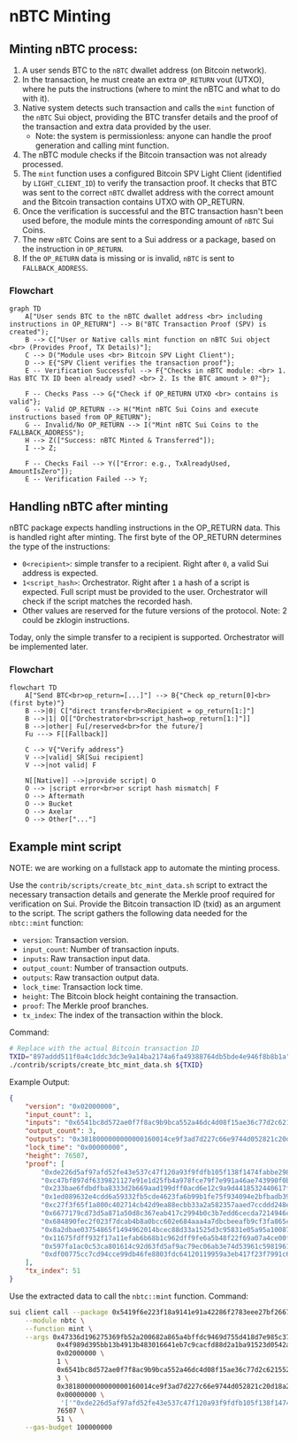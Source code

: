 # nBTC Minting

## Minting nBTC process:

1. A user sends BTC to the `nBTC` dwallet address (on Bitcoin network).
1. In the transaction, he must create an extra `OP_RETURN` vout (UTXO), where he puts the instructions (where to mint the nBTC and what to do with it).
1. Native system detects such transaction and calls the `mint` function of the `nBTC` Sui object, providing the BTC transfer details and the proof of the transaction and extra data provided by the user.
    - Note: the system is permissionless: anyone can handle the proof generation and calling mint function.
1. The nBTC module checks if the Bitcoin transaction was not already processed.
1. The `mint` function uses a configured Bitcoin SPV Light Client (identified by `LIGHT_CLIENT_ID`) to verify the transaction proof. It checks that BTC was sent to the correct `nBTC` dwallet address with the correct amount and the Bitcoin transaction contains UTXO with OP_RETURN.
1. Once the verification is successful and the BTC transaction hasn't been used before, the module mints the corresponding amount of `nBTC` Sui Coins.
1. The new `nBTC` Coins are sent to a Sui address or a package, based on the instruction in `OP_RETURN`.
1. If the `OP_RETURN` data is missing or is invalid, `nBTC` is sent to `FALLBACK_ADDRESS`.

### Flowchart

```mermaid
graph TD
    A["User sends BTC to the nBTC dwallet address <br> including instructions in OP_RETURN"] --> B("BTC Transaction Proof (SPV) is created");
    B --> C["User or Native calls mint function on nBTC Sui object <br> (Provides Proof, TX Details)"];
    C --> D("Module uses <br> Bitcoin SPV Light Client");
    D --> E{"SPV Client verifies the transaction proof"};
    E -- Verification Successful --> F{"Checks in nBTC module: <br> 1. Has BTC TX ID been already used? <br> 2. Is the BTC amount > 0?"};

    F -- Checks Pass --> G{"Check if OP_RETURN UTXO <br> contains is valid"};
    G -- Valid OP_RETURN --> H("Mint nBTC Sui Coins and execute instructions based from OP_RETURN");
    G -- Invalid/No OP_RETURN --> I("Mint nBTC Sui Coins to the FALLBACK_ADDRESS");
    H --> Z(["Success: nBTC Minted & Transferred"]);
    I --> Z;

    F -- Checks Fail --> Y(["Error: e.g., TxAlreadyUsed, AmountIsZero"]);
    E -- Verification Failed --> Y;
```

## Handling nBTC after minting

nBTC package expects handling instructions in the OP_RETURN data. This is handled right after minting.
The first byte of the OP_RETURN determines the type of the instructions:

- `0<recipient>`: simple transfer to a recipient. Right after `0`, a valid Sui address is expected.
- `1<script_hash>`: Orchestrator. Right after `1` a hash of a script is expected. Full script must be provided to the user. Orchestrator will check if the script matches the recorded hash.
- Other values are reserved for the future versions of the protocol. Note: 2 could be zklogin instructions.

Today, only the simple transfer to a recipient is supported. Orchestrator will be implemented later.

### Flowchart

```mermaid
flowchart TD
    A["Send BTC<br>op_return=[...]"] --> B{"Check op_return[0]<br>(first byte)"}
    B -->|0| C["direct transfer<br>Recipient = op_return[1:]"]
    B -->|1| O[["Orchestrator<br>script_hash=op_return[1:]"]]
    B -->|other| Fu[/reserved<br>for the future/]
    Fu ---> F[[Fallback]]

    C --> V{"Verify address"}
    V -->|valid| SR[Sui recipient]
    V -->|not valid| F

    N[[Native]] -->|provide script| O
    O --> |script error<br>or script hash mismatch| F
    O --> Aftermath
    O --> Bucket
    O --> Axelar
    O --> Other["..."]
```

## Example mint script

NOTE: we are working on a fullstack app to automate the minting process.

Use the `contrib/scripts/create_btc_mint_data.sh` script to extract the necessary transaction details and generate the Merkle proof required for verification on Sui. Provide the Bitcoin transaction ID (txid) as an argument to the script. The script gathers the following data needed for the `nbtc::mint` function:

- `version`: Transaction version.
- `input_count`: Number of transaction inputs.
- `inputs`: Raw transaction input data.
- `output_count`: Number of transaction outputs.
- `outputs`: Raw transaction output data.
- `lock_time`: Transaction lock time.
- `height`: The Bitcoin block height containing the transaction.
- `proof`: The Merkle proof branches.
- `tx_index`: The index of the transaction within the block.

Command:

```bash
# Replace with the actual Bitcoin transaction ID
TXID="897addd511f0a4c1ddc3dc3e9a14ba2174a6fa49388764db5bde4e946f8b8b1a"
./contrib/scripts/create_btc_mint_data.sh ${TXID}
```

Example Output:

```json
{
    "version": "0x02000000",
    "input_count": 1,
    "inputs": "0x6541bc8d572ae0f7f8ac9b9bca552a46dc4d08f15ae36c77d2c62155280bfdeb0000000000fdffffff",
    "output_count": 3,
    "outputs": "0x3818000000000000160014ce9f3ad7d227c66e9744d052821c20d18a2ea78f7440000000000000160014781b0cd92c0e80a4e750377298088f485b0488440000000000000000226a20c76280db47f593b58118ac78c257f0bfa5bbfef6be2eff385f4e32a781f76945",
    "lock_time": "0x00000000",
    "height": 76507,
    "proof": [
        "0xde226d5af97afd52fe43e537c47f120a93f9fdfb105f138f1474fabbe2981627",
        "0xc47bf897df6339821127e91e1d25fb4a978fce79f7e991a46ae743990f0baaf8",
        "0x233bae6fdbdfba8333d2b669aad199dff0acd6e12c9a9d4418532440617fb0e7",
        "0x1ed089632e4cdd6a59332fb5cde4623fa6b99b1fe75f934094e2bfbadb390903",
        "0xc27f3f65f1a800c402714cb42d9ea88ecbb33a2a582357aaed7ccddd248e4ff7",
        "0x6677179cd73d5a871a50d8c367eab417c2994b0c3b7edd6cecda7214946c51c8",
        "0x684890fec2f023f7dcab4b8a0bcc602e684aaa4a7dbcbeeafb9cf3fa865cc96d",
        "0x8a2dbae03754865f1494962014bcec88d33a1525d3c95831e05a95a1008773b0",
        "0x11675fdff932f17a11efab6b68b1c962dff9fe6a5b48f22f69a07a4ce00fd021",
        "0x597fa1ac0c53ca801614c92d63fd5af9ac79ec06ab3e74d53961c5981961930c",
        "0xdf00775cc7cd94cce99db46fe8803fdc64120119959a3eb417f23f7991c672c6"
    ],
    "tx_index": 51
}
```

Use the extracted data to call the `nbtc::mint` function. Command:

```bash
sui client call --package 0x5419f6e223f18a9141e91a42286f2783eee27bf2667422c2100afc7b2296731b \
    --module nbtc \
    --function mint \
    --args 0x47336d196275369fb52a200682a865a4bffdc9469d755d418d7e985c376ace35 \
            0x4f989d395bb13b4913b483016641eb7c9cacfd88d2a1ba91523d0542a52af9e4 \
            0x02000000 \
            1 \
            0x6541bc8d572ae0f7f8ac9b9bca552a46dc4d08f15ae36c77d2c62155280bfdeb0000000000fdffffff \
            3 \
            0x3818000000000000160014ce9f3ad7d227c66e9744d052821c20d18a2ea78f7440000000000000160014781b0cd92c0e80a4e750377298088f485b0488440000000000000000226a20c76280db47f593b58118ac78c257f0bfa5bbfef6be2eff385f4e32a781f76945 \
            0x00000000 \
             '['"0xde226d5af97afd52fe43e537c47f120a93f9fdfb105f138f1474fabbe2981627"','"0xc47bf897df6339821127e91e1d25fb4a978fce79f7e991a46ae743990f0baaf8"','"0x233bae6fdbdfba8333d2b669aad199dff0acd6e12c9a9d4418532440617fb0e7"','"0x1ed089632e4cdd6a59332fb5cde4623fa6b99b1fe75f934094e2bfbadb390903"','"0xc27f3f65f1a800c402714cb42d9ea88ecbb33a2a582357aaed7ccddd248e4ff7"','"0x6677179cd73d5a871a50d8c367eab417c2994b0c3b7edd6cecda7214946c51c8"','"0x684890fec2f023f7dcab4b8a0bcc602e684aaa4a7dbcbeeafb9cf3fa865cc96d"','"0x8a2dbae03754865f1494962014bcec88d33a1525d3c95831e05a95a1008773b0"','"0x11675fdff932f17a11efab6b68b1c962dff9fe6a5b48f22f69a07a4ce00fd021"','"0x597fa1ac0c53ca801614c92d63fd5af9ac79ec06ab3e74d53961c5981961930c"','"0xdf00775cc7cd94cce99db46fe8803fdc64120119959a3eb417f23f7991c672c6"']' \
            76507 \
            51 \
    --gas-budget 100000000
```
